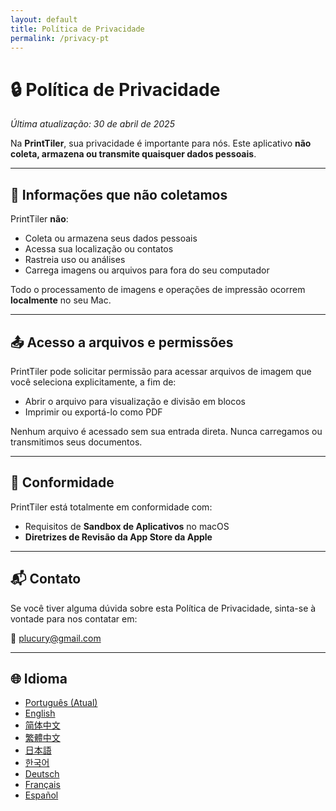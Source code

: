 ```yaml
---
layout: default
title: Política de Privacidade
permalink: /privacy-pt
---
```


# 🔒 Política de Privacidade

_Última atualização: 30 de abril de 2025_

Na **PrintTiler**, sua privacidade é importante para nós. Este aplicativo **não coleta, armazena ou transmite quaisquer dados pessoais**.

---

## 📱 Informações que não coletamos

PrintTiler **não**:

- Coleta ou armazena seus dados pessoais
- Acessa sua localização ou contatos
- Rastreia uso ou análises
- Carrega imagens ou arquivos para fora do seu computador

Todo o processamento de imagens e operações de impressão ocorrem **localmente** no seu Mac.

---

## 📤 Acesso a arquivos e permissões

PrintTiler pode solicitar permissão para acessar arquivos de imagem que você seleciona explicitamente, a fim de:

- Abrir o arquivo para visualização e divisão em blocos
- Imprimir ou exportá-lo como PDF

Nenhum arquivo é acessado sem sua entrada direta. Nunca carregamos ou transmitimos seus documentos.

---

## 🧾 Conformidade

PrintTiler está totalmente em conformidade com:

- Requisitos de **Sandbox de Aplicativos** no macOS
- **Diretrizes de Revisão da App Store da Apple**

---

## 📬 Contato

Se você tiver alguma dúvida sobre esta Política de Privacidade, sinta-se à vontade para nos contatar em:

📧 [plucury@gmail.com](mailto:plucury@gmail.com)

---

## 🌐 Idioma

- [Português (Atual)](/privacy-pt)
- [English](/privacy)
- [简体中文](/privacy-zh-Hans)
- [繁體中文](/privacy-zh-Hant)
- [日本語](/privacy-ja)
- [한국어](/privacy-ko)
- [Deutsch](/privacy-de)
- [Français](/privacy-fr)
- [Español](/privacy-es)
